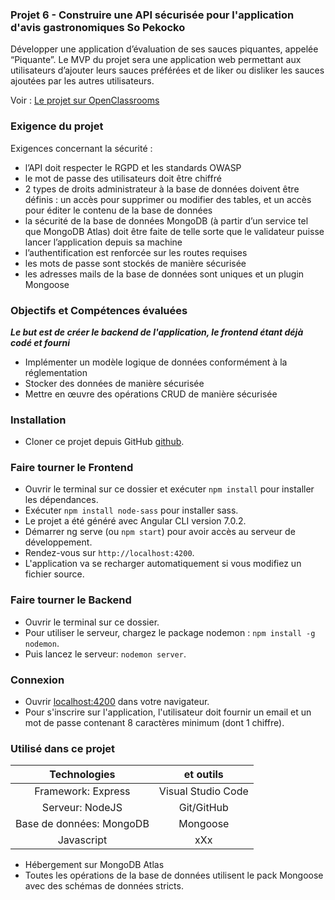 ### Projet 6 - Construire une API sécurisée pour l'application d'avis gastronomiques So Pekocko

Développer une application d’évaluation de ses sauces piquantes, appelée “Piquante”.
Le MVP du projet sera une application web permettant aux utilisateurs d’ajouter leurs sauces préférées et de liker ou disliker les sauces ajoutées par les autres utilisateurs.

Voir : [Le projet sur OpenClassrooms](https://openclassrooms.com/fr/projects/676/assignment "Cliquez pour voir le projet")

### Exigence du projet

Exigences concernant la sécurité :
* l’API doit respecter le RGPD et les standards OWASP
* le mot de passe des utilisateurs doit être chiffré
* 2 types de droits administrateur à la base de données doivent être définis : un accès
pour supprimer ou modifier des tables, et un accès pour éditer le contenu de la base
de données
* la sécurité de la base de données MongoDB (à partir d’un service tel que MongoDB
Atlas) doit être faite de telle sorte que le validateur puisse lancer l’application depuis
sa machine
* l’authentification est renforcée sur les routes requises
* les mots de passe sont stockés de manière sécurisée
* les adresses mails de la base de données sont uniques et un plugin Mongoose

### Objectifs et Compétences évaluées

***Le but est de créer le backend de l'application, le frontend étant déjà codé et fourni***

* Implémenter un modèle logique de données conformément à la réglementation
* Stocker des données de manière sécurisée
* Mettre en œuvre des opérations CRUD de manière sécurisée

### Installation

* Cloner ce projet depuis GitHub [github](https://github.com/OpenClassrooms-Student-Center/dwj-projet6).

### Faire tourner le Frontend

* Ouvrir le terminal sur ce dossier et exécuter  `npm install` pour installer les dépendances.
* Exécuter `npm install node-sass` pour installer sass.
* Le projet a été généré avec Angular CLI version 7.0.2.
* Démarrer ng serve (ou `npm start`) pour avoir accès au serveur de développement.
* Rendez-vous sur `http://localhost:4200`.
* L'application va se recharger automatiquement si vous modifiez un fichier source.

### Faire tourner le Backend

* Ouvrir le terminal sur ce dossier.
* Pour utiliser le serveur, chargez le package nodemon : `npm install -g nodemon`.
* Puis lancez le serveur: `nodemon server`.

### Connexion

* Ouvrir [localhost:4200](http://localhost:4200/) dans votre navigateur.
* Pour s'inscrire sur l'application, l'utilisateur doit fournir un email et un mot de passe contenant 8 caractères minimum (dont 1 chiffre).


### Utilisé dans ce projet

| Technologies             | et outils          |
|:------------------------:|:------------------:|
| Framework: Express       | Visual Studio Code |
| Serveur: NodeJS          | Git/GitHub         |
| Base de données: MongoDB | Mongoose           |
| Javascript               | xXx                |

* Hébergement sur MongoDB Atlas
* Toutes les opérations de la base de données utilisent le pack Mongoose avec des schémas de données stricts.


